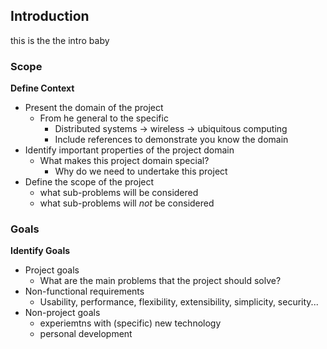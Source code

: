 ## Introduction

this is the the intro baby

### Scope

__Define Context__

* Present the domain of the project
  * From he general to the specific
    * Distributed systems -> wireless -> ubiquitous computing
    * Include references to demonstrate you know the domain
* Identify important properties of the project domain
  * What makes this project domain special?
    * Why do we need to undertake this project
* Define the scope of the project
  * what sub-problems will be considered
  * what sub-problems will _not_ be considered

### Goals

__Identify Goals__

* Project goals
  * What are the main problems that the project should solve?
* Non-functional requirements
  * Usability, performance, flexibility, extensibility, simplicity, security...
* Non-project goals
  * experiemtns with (specific) new technology
  * personal development


